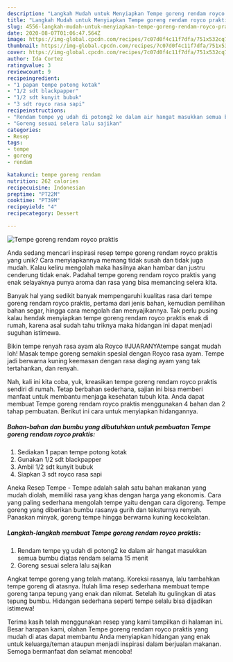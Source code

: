 ```yaml
---
description: "Langkah Mudah untuk Menyiapkan Tempe goreng rendam royco praktis yang Bikin Ngiler"
title: "Langkah Mudah untuk Menyiapkan Tempe goreng rendam royco praktis yang Bikin Ngiler"
slug: 4556-langkah-mudah-untuk-menyiapkan-tempe-goreng-rendam-royco-praktis-yang-bikin-ngiler
date: 2020-08-07T01:06:47.564Z
image: https://img-global.cpcdn.com/recipes/7c07d0f4c11f7dfa/751x532cq70/tempe-goreng-rendam-royco-praktis-foto-resep-utama.jpg
thumbnail: https://img-global.cpcdn.com/recipes/7c07d0f4c11f7dfa/751x532cq70/tempe-goreng-rendam-royco-praktis-foto-resep-utama.jpg
cover: https://img-global.cpcdn.com/recipes/7c07d0f4c11f7dfa/751x532cq70/tempe-goreng-rendam-royco-praktis-foto-resep-utama.jpg
author: Ida Cortez
ratingvalue: 3
reviewcount: 9
recipeingredient:
- "1 papan tempe potong kotak"
- "1/2 sdt blackpapper"
- "1/2 sdt kunyit bubuk"
- "3 sdt royco rasa sapi"
recipeinstructions:
- "Rendam tempe yg udah di potong2 ke dalam air hangat masukkan semua bumbu diatas rendam selama 15 menit"
- "Goreng sesuai selera lalu sajikan"
categories:
- Resep
tags:
- tempe
- goreng
- rendam

katakunci: tempe goreng rendam 
nutrition: 262 calories
recipecuisine: Indonesian
preptime: "PT22M"
cooktime: "PT39M"
recipeyield: "4"
recipecategory: Dessert

---
```



![Tempe goreng rendam royco praktis](https://img-global.cpcdn.com/recipes/7c07d0f4c11f7dfa/751x532cq70/tempe-goreng-rendam-royco-praktis-foto-resep-utama.jpg)

Anda sedang mencari inspirasi resep tempe goreng rendam royco praktis yang unik? Cara menyiapkannya memang tidak susah dan tidak juga mudah. Kalau keliru mengolah maka hasilnya akan hambar dan justru cenderung tidak enak. Padahal tempe goreng rendam royco praktis yang enak selayaknya punya aroma dan rasa yang bisa memancing selera kita.

Banyak hal yang sedikit banyak mempengaruhi kualitas rasa dari tempe goreng rendam royco praktis, pertama dari jenis bahan, kemudian pemilihan bahan segar, hingga cara mengolah dan menyajikannya. Tak perlu pusing kalau hendak menyiapkan tempe goreng rendam royco praktis enak di rumah, karena asal sudah tahu triknya maka hidangan ini dapat menjadi suguhan istimewa.

Bikin tempe renyah rasa ayam ala Royco #JUARANYAtempe sangat mudah loh! Masak tempe goreng semakin spesial dengan Royco rasa ayam. Tempe jadi berwarna kuning keemasan dengan rasa daging ayam yang tak tertahankan, dan renyah.


Nah, kali ini kita coba, yuk, kreasikan tempe goreng rendam royco praktis sendiri di rumah. Tetap berbahan sederhana, sajian ini bisa memberi manfaat untuk membantu menjaga kesehatan tubuh kita. Anda dapat membuat Tempe goreng rendam royco praktis menggunakan 4 bahan dan 2 tahap pembuatan. Berikut ini cara untuk menyiapkan hidangannya.

<!--inarticleads1-->

##### Bahan-bahan dan bumbu yang dibutuhkan untuk pembuatan Tempe goreng rendam royco praktis:

1. Sediakan 1 papan tempe potong kotak
1. Gunakan 1/2 sdt blackpapper
1. Ambil 1/2 sdt kunyit bubuk
1. Siapkan 3 sdt royco rasa sapi


Aneka Resep Tempe - Tempe adalah salah satu bahan makanan yang mudah diolah, memiliki rasa yang khas dengan harga yang ekonomis. Cara yang paling sederhana mengolah tempe yaitu dengan cara digoreng. Tempe goreng yang diberikan bumbu rasanya gurih dan teksturnya renyah. Panaskan minyak, goreng tempe hingga berwarna kuning kecokelatan. 

<!--inarticleads2-->

##### Langkah-langkah membuat Tempe goreng rendam royco praktis:

1. Rendam tempe yg udah di potong2 ke dalam air hangat masukkan semua bumbu diatas rendam selama 15 menit
1. Goreng sesuai selera lalu sajikan


Angkat tempe goreng yang telah matang. Koreksi rasanya, lalu tambahkan tempe goreng di atasnya. Itulah lima resep sederhana membuat tempe goreng tanpa tepung yang enak dan nikmat. Setelah itu gulingkan di atas tepung bumbu. Hidangan sederhana seperti tempe selalu bisa dijadikan istimewa! 

Terima kasih telah menggunakan resep yang kami tampilkan di halaman ini. Besar harapan kami, olahan Tempe goreng rendam royco praktis yang mudah di atas dapat membantu Anda menyiapkan hidangan yang enak untuk keluarga/teman ataupun menjadi inspirasi dalam berjualan makanan. Semoga bermanfaat dan selamat mencoba!
